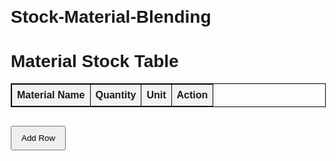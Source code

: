 # Stock-Material-Blending
<!DOCTYPE html>
<html lang="en">
<head>
    <meta charset="UTF-8">
    <meta name="viewport" content="width=device-width, initial-scale=1.0">
    <title>Material Stock Table</title>
    <style>
        body {
            font-family: Arial, sans-serif;
            margin: 20px;
        }
        table {
            width: 100%;
            border-collapse: collapse;
            margin-bottom: 20px;
        }
        table, th, td {
            border: 1px solid black;
        }
        th, td {
            padding: 8px;
            text-align: left;
        }
        th {
            background-color: #f2f2f2;
        }
        .add-button, .remove-button {
            padding: 10px 15px;
            margin-top: 10px;
            cursor: pointer;
        }
    </style>
</head>
<body>

<h1>Material Stock Table</h1>

<table id="stockTable">
    <thead>
        <tr>
            <th>Material Name</th>
            <th>Quantity</th>
            <th>Unit</th>
            <th>Action</th>
        </tr>
    </thead>
    <tbody>
        <!-- Rows will be added here dynamically -->
    </tbody>
</table>

<button class="add-button" onclick="addRow()">Add Row</button>

<script>
    function addRow() {
        var table = document.getElementById("stockTable").getElementsByTagName('tbody')[0];
        var newRow = table.insertRow();
        
        var cell1 = newRow.insertCell(0);
        var cell2 = newRow.insertCell(1);
        var cell3 = newRow.insertCell(2);
        var cell4 = newRow.insertCell(3);

        cell1.innerHTML = '<input type="text" placeholder="Material Name">';
        cell2.innerHTML = '<input type="number" placeholder="Quantity">';
        cell3.innerHTML = '<input type="text" placeholder="Unit">';
        cell4.innerHTML = '<button class="remove-button" onclick="removeRow(this)">Remove</button>';
    }

    function removeRow(button) {
        var row = button.parentNode.parentNode;
        row.parentNode.removeChild(row);
    }
</script>

</body>
</html>

